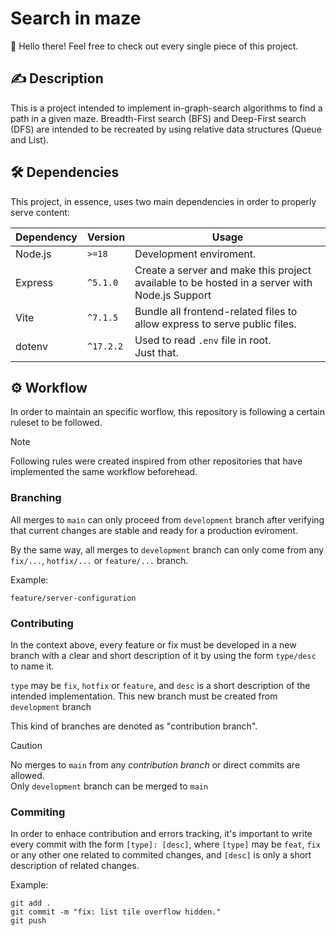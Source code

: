 # Search in maze

👋 Hello there!
Feel free to check out every single piece of this project.

## ✍️ Description

This is a project intended to implement in-graph-search algorithms to find a path in a given maze. Breadth-First search (BFS) and Deep-First search (DFS) are intended to be recreated by using relative data structures (Queue and List).

## 🛠️ Dependencies

This project, in essence, uses two main dependencies in order to properly serve content:

| Dependency | Version | Usage                                                                                         |
| ---------- | ------- | --------------------------------------------------------------------------------------------- |
| Node.js | `>=18` | Development enviroment. |
| Express    | `^5.1.0` | Create a server and make this project available to be hosted in a server with Node.js Support |
| Vite       | `^7.1.5` | Bundle all frontend-related files to allow express to serve public files.                     |
| dotenv | `^17.2.2` | Used to read `.env` file in root. <br> Just that.

## ⚙️ Workflow

In order to maintain an specific worflow, this repository is following a certain ruleset to be followed.

> [!NOTE]
> Following rules were created inspired from other repositories that have implemented the same workflow beforehead.

### Branching

All merges to `main` can only proceed from `development` branch after verifying that current changes are stable and ready for a production eviroment.

By the same way, all merges to `development` branch can only come from any `fix/...`, `hotfix/...` or `feature/...` branch.

Example:<br>
```
feature/server-configuration
````

### Contributing

In the context above, every feature or fix must be developed in a new branch with a clear and short description of it by using the form `type/desc` to name it.

`type` may be `fix`, `hotfix` or `feature`, and `desc` is a short description of the intended implementation. This new branch must be created from `development` branch

This kind of branches are denoted as "contribution branch".

> [!CAUTION]
> No merges to `main` from any _contribution branch_ or direct commits are allowed. <br>
> Only `development` branch can be merged to `main`

### Commiting

 In order to enhace contribution and errors tracking, it's important to write every commit with the form `[type]: [desc]`, where `[type]` may be `feat`, `fix` or any other one related to commited changes, and `[desc]` is only a short description of related changes.

 Example:
 
 ```
 git add .
 git commit -m "fix: list tile overflow hidden."
 git push
 ```